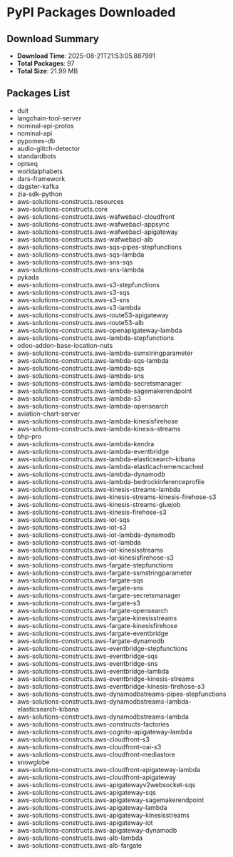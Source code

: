 # PyPI Packages Downloaded

## Download Summary
- **Download Time**: 2025-08-21T21:53:05.887991
- **Total Packages**: 97
- **Total Size**: 21.99 MB

## Packages List
- duit
- langchain-tool-server
- nominal-api-protos
- nominal-api
- pypomes-db
- audio-glitch-detector
- standardbots
- optseq
- worldalphabets
- dars-framework
- dagster-kafka
- zia-sdk-python
- aws-solutions-constructs.resources
- aws-solutions-constructs.core
- aws-solutions-constructs.aws-wafwebacl-cloudfront
- aws-solutions-constructs.aws-wafwebacl-appsync
- aws-solutions-constructs.aws-wafwebacl-apigateway
- aws-solutions-constructs.aws-wafwebacl-alb
- aws-solutions-constructs.aws-sqs-pipes-stepfunctions
- aws-solutions-constructs.aws-sqs-lambda
- aws-solutions-constructs.aws-sns-sqs
- aws-solutions-constructs.aws-sns-lambda
- pykada
- aws-solutions-constructs.aws-s3-stepfunctions
- aws-solutions-constructs.aws-s3-sqs
- aws-solutions-constructs.aws-s3-sns
- aws-solutions-constructs.aws-s3-lambda
- aws-solutions-constructs.aws-route53-apigateway
- aws-solutions-constructs.aws-route53-alb
- aws-solutions-constructs.aws-openapigateway-lambda
- aws-solutions-constructs.aws-lambda-stepfunctions
- odoo-addon-base-location-nuts
- aws-solutions-constructs.aws-lambda-ssmstringparameter
- aws-solutions-constructs.aws-lambda-sqs-lambda
- aws-solutions-constructs.aws-lambda-sqs
- aws-solutions-constructs.aws-lambda-sns
- aws-solutions-constructs.aws-lambda-secretsmanager
- aws-solutions-constructs.aws-lambda-sagemakerendpoint
- aws-solutions-constructs.aws-lambda-s3
- aws-solutions-constructs.aws-lambda-opensearch
- aviation-chart-server
- aws-solutions-constructs.aws-lambda-kinesisfirehose
- aws-solutions-constructs.aws-lambda-kinesis-streams
- bhp-pro
- aws-solutions-constructs.aws-lambda-kendra
- aws-solutions-constructs.aws-lambda-eventbridge
- aws-solutions-constructs.aws-lambda-elasticsearch-kibana
- aws-solutions-constructs.aws-lambda-elasticachememcached
- aws-solutions-constructs.aws-lambda-dynamodb
- aws-solutions-constructs.aws-lambda-bedrockinferenceprofile
- aws-solutions-constructs.aws-kinesis-streams-lambda
- aws-solutions-constructs.aws-kinesis-streams-kinesis-firehose-s3
- aws-solutions-constructs.aws-kinesis-streams-gluejob
- aws-solutions-constructs.aws-kinesis-firehose-s3
- aws-solutions-constructs.aws-iot-sqs
- aws-solutions-constructs.aws-iot-s3
- aws-solutions-constructs.aws-iot-lambda-dynamodb
- aws-solutions-constructs.aws-iot-lambda
- aws-solutions-constructs.aws-iot-kinesisstreams
- aws-solutions-constructs.aws-iot-kinesisfirehose-s3
- aws-solutions-constructs.aws-fargate-stepfunctions
- aws-solutions-constructs.aws-fargate-ssmstringparameter
- aws-solutions-constructs.aws-fargate-sqs
- aws-solutions-constructs.aws-fargate-sns
- aws-solutions-constructs.aws-fargate-secretsmanager
- aws-solutions-constructs.aws-fargate-s3
- aws-solutions-constructs.aws-fargate-opensearch
- aws-solutions-constructs.aws-fargate-kinesisstreams
- aws-solutions-constructs.aws-fargate-kinesisfirehose
- aws-solutions-constructs.aws-fargate-eventbridge
- aws-solutions-constructs.aws-fargate-dynamodb
- aws-solutions-constructs.aws-eventbridge-stepfunctions
- aws-solutions-constructs.aws-eventbridge-sqs
- aws-solutions-constructs.aws-eventbridge-sns
- aws-solutions-constructs.aws-eventbridge-lambda
- aws-solutions-constructs.aws-eventbridge-kinesis-streams
- aws-solutions-constructs.aws-eventbridge-kinesis-firehose-s3
- aws-solutions-constructs.aws-dynamodbstreams-pipes-stepfunctions
- aws-solutions-constructs.aws-dynamodbstreams-lambda-elasticsearch-kibana
- aws-solutions-constructs.aws-dynamodbstreams-lambda
- aws-solutions-constructs.aws-constructs-factories
- aws-solutions-constructs.aws-cognito-apigateway-lambda
- aws-solutions-constructs.aws-cloudfront-s3
- aws-solutions-constructs.aws-cloudfront-oai-s3
- aws-solutions-constructs.aws-cloudfront-mediastore
- snowglobe
- aws-solutions-constructs.aws-cloudfront-apigateway-lambda
- aws-solutions-constructs.aws-cloudfront-apigateway
- aws-solutions-constructs.aws-apigatewayv2websocket-sqs
- aws-solutions-constructs.aws-apigateway-sqs
- aws-solutions-constructs.aws-apigateway-sagemakerendpoint
- aws-solutions-constructs.aws-apigateway-lambda
- aws-solutions-constructs.aws-apigateway-kinesisstreams
- aws-solutions-constructs.aws-apigateway-iot
- aws-solutions-constructs.aws-apigateway-dynamodb
- aws-solutions-constructs.aws-alb-lambda
- aws-solutions-constructs.aws-alb-fargate

